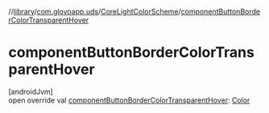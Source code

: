 //[library](../../../index.md)/[com.glovoapp.uds](../index.md)/[CoreLightColorScheme](index.md)/[componentButtonBorderColorTransparentHover](component-button-border-color-transparent-hover.md)

# componentButtonBorderColorTransparentHover

[androidJvm]\
open override val [componentButtonBorderColorTransparentHover](component-button-border-color-transparent-hover.md): [Color](https://developer.android.com/reference/kotlin/androidx/compose/ui/graphics/Color.html)
